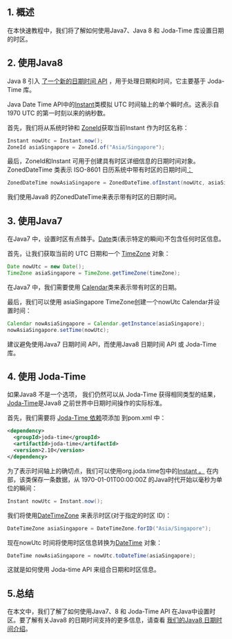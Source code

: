 ## 1. 概述

在本快速教程中，我们将了解如何使用Java7、Java 8 和 Joda-Time 库设置日期的时区。

## 2. 使用Java8

Java 8 引入 [了一个新的日期时间 API](https://www.baeldung.com/migrating-to-java-8-date-time-api) ，用于处理日期和时间，它主要基于 Joda-Time 库。

Java Date Time API中的[Instant](https://docs.oracle.com/en/java/javase/11/docs/api/java.base/java/time/Instant.html)类模拟 UTC 时间轴上的单个瞬时点。这表示自 1970 UTC 的第一时刻以来的纳秒数。

首先，我们将从系统时钟和 [ZoneId](https://docs.oracle.com/en/java/javase/11/docs/api/java.base/java/time/ZoneId.html)获取当前Instant 作为时区名称：

```java
Instant nowUtc = Instant.now();
ZoneId asiaSingapore = ZoneId.of("Asia/Singapore");
```

最后，ZoneId和Instant 可用于创建具有时区详细信息的日期时间对象。ZonedDateTime 类表示 ISO-8601 日历系统中带有时区的日期时间[：](https://docs.oracle.com/en/java/javase/11/docs/api/java.base/java/time/ZonedDateTime.html)

```java
ZonedDateTime nowAsiaSingapore = ZonedDateTime.ofInstant(nowUtc, asiaSingapore);
```

我们使用Java8 的ZonedDateTime来表示带有时区的日期时间。

## 3. 使用Java7

在Java7 中，设置时区有点棘手。[Date](https://docs.oracle.com/en/java/javase/11/docs/api/java.base/java/util/Date.html)类(表示特定的瞬间)不包含任何时区信息。

首先，让我们获取当前的 UTC 日期和一个 [TimeZone](https://docs.oracle.com/en/java/javase/11/docs/api/java.base/java/util/TimeZone.html) 对象：

```java
Date nowUtc = new Date();
TimeZone asiaSingapore = TimeZone.getTimeZone(timeZone);
```

在Java7 中，我们需要使用 [Calendar](https://docs.oracle.com/en/java/javase/11/docs/api/java.base/java/util/Calendar.html)类来表示带有时区的日期。

最后，我们可以使用 asiaSingapore TimeZone创建一个nowUtc Calendar并设置时间：

```java
Calendar nowAsiaSingapore = Calendar.getInstance(asiaSingapore);
nowAsiaSingapore.setTime(nowUtc);
```

建议避免使用Java7 日期时间 API，而使用Java8 日期时间 API 或 Joda-Time 库。

## 4. 使用 Joda-Time

如果Java8 不是一个选项， 我们仍然可以从 Joda-Time 获得相同类型的结果， [Joda-Time](http://www.joda.org/joda-time/)是Java8 之前世界中日期时间操作的实际标准。

首先，我们需要将 [Joda-Time 依赖](https://search.maven.org/classic/#artifactdetails|joda-time|joda-time|2.10|jar)项添加 到pom.xml 中：

```xml
<dependency>
  <groupId>joda-time</groupId>
  <artifactId>joda-time</artifactId>
  <version>2.10</version>
</dependency>
```

为了表示时间轴上的确切点，我们可以使用org.joda.time包中的[Instant 。](http://joda-time.sourceforge.net/apidocs/org/joda/time/Instant.html) 在内部，该类保存一条数据，从 1970-01-01T00:00:00Z 的Java时代开始以毫秒为单位的瞬间：

```java
Instant nowUtc = Instant.now();
```

我们将使用[DateTimeZone](https://www.joda.org/joda-time/apidocs/org/joda/time/DateTimeZone.html) 来表示时区(对于指定的时区 ID)：

```java
DateTimeZone asiaSingapore = DateTimeZone.forID("Asia/Singapore");
```

现在nowUtc 时间将使用时区信息转换为[DateTime](https://www.joda.org/joda-time/apidocs/org/joda/time/DateTime.html) 对象：

```java
DateTime nowAsiaSingapore = nowUtc.toDateTime(asiaSingapore);
```

这就是如何使用 Joda-time API 来组合日期和时区信息。

## 5.总结

在本文中，我们了解了如何使用Java7、8 和 Joda-Time API 在Java中设置时区。要了解有关Java8 的日期时间支持的更多信息，请查看 [我们的Java8 日期时间介绍](https://www.baeldung.com/java-8-date-time-intro)。